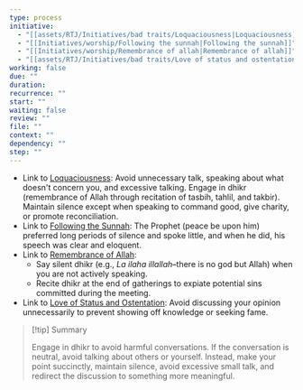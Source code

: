 ```yaml
---
type: process
initiative:
  - "[[assets/RTJ/Initiatives/bad traits/Loquaciousness|Loquaciousness]]"
  - "[[Initiatives/worship/Following the sunnah|Following the sunnah]]"
  - "[[Initiatives/worship/Remembrance of allah|Remembrance of allah]]"
  - "[[assets/RTJ/Initiatives/bad traits/Love of status and ostentation|Love of status and ostentation]]"
working: false
due: ""
duration: 
recurrence: ""
start: ""
waiting: false
review: ""
file: ""
context: ""
dependency: ""
step: ""
---
```


* Link to [Loquaciousness](assets/RTJ/Initiatives/bad%20traits/Loquaciousness.md): Avoid unnecessary talk, speaking about what doesn't concern you, and excessive talking. Engage in dhikr (remembrance of Allah through recitation of tasbih, tahlil, and takbir). Maintain silence except when speaking to command good, give charity, or promote reconciliation.  
* Link to [Following the Sunnah](Initiatives/worship/Following%20the%20sunnah.md): The Prophet (peace be upon him) preferred long periods of silence and spoke little, and when he did, his speech was clear and eloquent.  
* Link to [Remembrance of Allah](Initiatives/worship/Remembrance%20of%20allah.md):  
	* Say silent dhikr (e.g., *La ilaha illallah*–there is no god but Allah) when you are not actively speaking.  
	* Recite dhikr at the end of gatherings to expiate potential sins committed during the meeting.  
* Link to [Love of Status and Ostentation](assets/RTJ/Initiatives/bad%20traits/Love%20of%20status%20and%20ostentation.md): Avoid discussing your opinion unnecessarily to prevent showing off knowledge or seeking fame.

> [!tip] Summary  
> 
> 
> Engage in dhikr to avoid harmful conversations. If the conversation is neutral, avoid talking about others or yourself. Instead, make your point succinctly, maintain silence, avoid excessive small talk, and redirect the discussion to something more meaningful.  
> 
  
